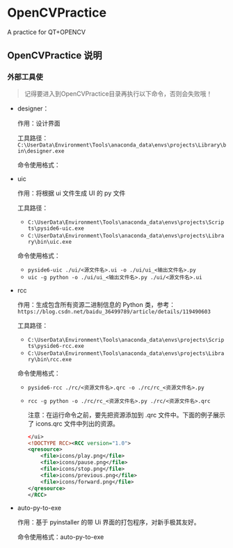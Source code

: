 # OpenCVPractice

A practice for QT+OPENCV

## OpenCVPractice 说明

### 外部工具使

> 记得要进入到OpenCVPractice目录再执行以下命令，否则会失败哦！

- designer：

  作用：设计界面

  工具路径：`C:\UserData\Environment\Tools\anaconda_data\envs\projects\Library\bin\designer.exe`

  命令使用格式：

- uic

  作用：将根据 ui 文件生成 UI 的 py 文件

  工具路径：

  - `C:\UserData\Environment\Tools\anaconda_data\envs\projects\Scripts\pyside6-uic.exe`
  - `C:\UserData\Environment\Tools\anaconda_data\envs\projects\Library\bin\uic.exe`

  命令使用格式：

  - `pyside6-uic ./ui/<源文件名>.ui -o ./ui/ui_<输出文件名>.py`
  - `uic -g python -o ./ui/ui_<输出文件名>.py ./ui/<源文件名>.ui`

- rcc

  作用：生成包含所有资源二进制信息的 Python 类，参考：`https://blog.csdn.net/baidu_36499789/article/details/119490603`

  工具路径：

  - `C:\UserData\Environment\Tools\anaconda_data\envs\projects\Scripts\pyside6-rcc.exe`
  - `C:\UserData\Environment\Tools\anaconda_data\envs\projects\Library\bin\rcc.exe`

  命令使用格式：

  - `pyside6-rcc ./rc/<资源文件名>.qrc -o ./rc/rc_<资源文件名>.py`
  - `rcc -g python -o ./rc/rc_<资源文件名>.py ./rc/<资源文件名>.qrc`

    注意：在运行命令之前，要先把资源添加到 .qrc 文件中。下面的例子展示了 icons.qrc 文件中列出的资源。

    ```qrc
    </ui>
    <!DOCTYPE RCC><RCC version="1.0">
    <qresource>
        <file>icons/play.png</file>
        <file>icons/pause.png</file>
        <file>icons/stop.png</file>
        <file>icons/previous.png</file>
        <file>icons/forward.png</file>
    </qresource>
    </RCC>
    ```

- auto-py-to-exe

  作用：基于 pyinstaller 的带 Ui 界面的打包程序，对新手极其友好。

  命令使用格式：auto-py-to-exe
